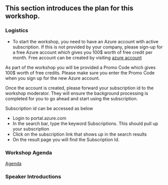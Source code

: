 ## This section introduces the plan for this workshop.

### Logistics

* To start the workshop, you need to have an Azure account with active subscription. If this is not provided by your company, please sign-up for a free Azure account which gives you 100$ worth of free credit per month. Free account can be created by visiting [azure account](https://www.microsoftazurepass.com/)

As part of the workshop you will be provided a Promo Code which gives 100$ worth of free credits. Please make sure you enter the Promo Code when you sign up for the new Azure account.

Once the account is created, please forward your subscription id to the workshop moderator. They will ensure the background processing is completed for you to go ahead and start using the subscription.

Subscription id can be accessed as below
 - Login to portal.azure.com
 - In the search bar, type the keyword Subscriptions. This should pull up your subscription
 - Click on the subscription link that shows up in the search results
 - On the result page you will find the Subscription Id.
  

### Workshop Agenda
[Agenda](Agenda.md)

### Speaker Introductions
